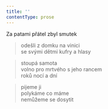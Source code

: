 ```yaml
---
title: ''
contentType: prose
---
```


>   

>   

Za patami přátel zbyl smutek

> odešli z domku na vinici  
> se svými dětmi kufry a hlasy

> stoupá samota  
> volno pro mrtvého s jeho rancem  
> roků nocí a dní

> pijeme ji  
> polykáme co máme  
> nemůžeme se dosytit
